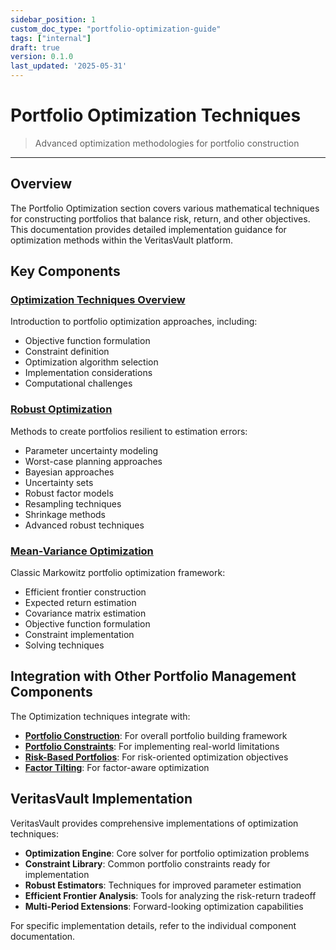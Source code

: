 ```yaml
---
sidebar_position: 1
custom_doc_type: "portfolio-optimization-guide"
tags: ["internal"]
draft: true
version: 0.1.0
last_updated: '2025-05-31'
---
```


# Portfolio Optimization Techniques

> Advanced optimization methodologies for portfolio construction

---

## Overview

The Portfolio Optimization section covers various mathematical techniques for constructing portfolios that balance risk, return, and other objectives. This documentation provides detailed implementation guidance for optimization methods within the VeritasVault platform.

## Key Components

### [Optimization Techniques Overview](./optimization-techniques-overview.md)

Introduction to portfolio optimization approaches, including:

* Objective function formulation
* Constraint definition
* Optimization algorithm selection
* Implementation considerations
* Computational challenges

### [Robust Optimization](./robust-optimization.md)

Methods to create portfolios resilient to estimation errors:

* Parameter uncertainty modeling
* Worst-case planning approaches
* Bayesian approaches
* Uncertainty sets
* Robust factor models
* Resampling techniques
* Shrinkage methods
* Advanced robust techniques

### [Mean-Variance Optimization](../mean-variance-optimization.md)

Classic Markowitz portfolio optimization framework:

* Efficient frontier construction
* Expected return estimation
* Covariance matrix estimation
* Objective function formulation
* Constraint implementation
* Solving techniques

## Integration with Other Portfolio Management Components

The Optimization techniques integrate with:

* **[Portfolio Construction](../portfolio-construction-overview.md)**: For overall portfolio building framework
* **[Portfolio Constraints](../portfolio-constraints.md)**: For implementing real-world limitations
* **[Risk-Based Portfolios](../risk-based-overview.md)**: For risk-oriented optimization objectives
* **[Factor Tilting](../factor-tilting.md)**: For factor-aware optimization

## VeritasVault Implementation

VeritasVault provides comprehensive implementations of optimization techniques:

* **Optimization Engine**: Core solver for portfolio optimization problems
* **Constraint Library**: Common portfolio constraints ready for implementation
* **Robust Estimators**: Techniques for improved parameter estimation
* **Efficient Frontier Analysis**: Tools for analyzing the risk-return tradeoff
* **Multi-Period Extensions**: Forward-looking optimization capabilities

For specific implementation details, refer to the individual component documentation.